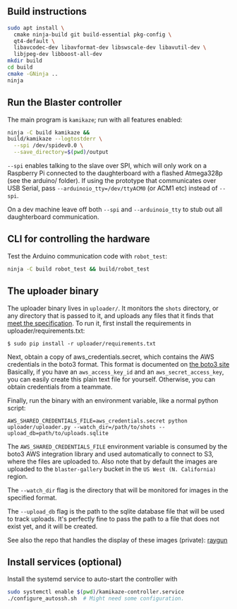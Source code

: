 ## Build instructions

```bash
sudo apt install \
  cmake ninja-build git build-essential pkg-config \
  qt4-default \
  libavcodec-dev libavformat-dev libswscale-dev libavutil-dev \
  libjpeg-dev libboost-all-dev
mkdir build
cd build
cmake -GNinja ..
ninja
```

## Run the Blaster controller
The main program is `kamikaze`; run with all features enabled:
```bash
ninja -C build kamikaze &&
build/kamikaze --logtostderr \
  --spi /dev/spidev0.0 \
  --save_directory=$(pwd)/output
```

`--spi` enables talking to the slave over SPI, which will only work on a
Raspberry Pi connected to the daughterboard with a flashed Atmega328p (see the
arduino/ folder). If using the prototype that communicates over USB Serial,
pass `--arduinoio_tty=/dev/ttyACM0` (or ACM1 etc) instead of `--spi`.

On a dev machine leave off both `--spi` and `--arduinoio_tty` to stub out all
daughterboard communication.

## CLI for controlling the hardware

Test the Arduino communication code with `robot_test`:
```bash
ninja -C build robot_test && build/robot_test
```

## The uploader binary

The uploader binary lives in `uploader/`. It monitors the `shots` directory, or
any directory that is passed to it, and uploads any files that it finds that
[meet the specification](https://github.com/audiodude/kamikaze/blob/master/uploader/file_collector.py#L11).
To run it, first install the requirements in uploader/requirements.txt:

`$ sudo pip install -r uploader/requirements.txt`

Next, obtain a copy of aws_credentials.secret, which contains the AWS
credentials in the boto3 format. This format is documented on
[the boto3 site](https://boto3.amazonaws.com/v1/documentation/api/latest/guide/configuration.html#shared-credentials-file)
Basically, if you have an `aws_access_key_id` and an `aws_secret_access_key`,
you can easily create this plain text file for yourself. Otherwise, you can
obtain credentials from a teammate.

Finally, run the binary  with an environment variable, like a normal python
script:

`AWS_SHARED_CREDENTIALS_FILE=aws_credentials.secret python uploader/uploader.py --watch_dir=/path/to/shots --upload_db=path/to/uploads.sqlite`

The `AWS_SHARED_CREDENTIALS_FILE` environment variable is consumed by the boto3
AWS integration library and used automatically to connect to S3, where the
files are uploaded to. Also note that by default the images are uploaded to the
`blaster-gallery` bucket in the `US West (N. California)` region.

The `--watch_dir` flag is the directory that will be monitored for images
in the specified format.

The `--upload_db` flag is the path to the sqlite database file that will be
used to track uploads. It's perfectly fine to pass the path to a file that does
not exist yet, and it will be created.

See also the repo that handles the display of these images (private):
[raygun](https://github.com/audiodude/raygun)

## Install services (optional)

Install the systemd service to auto-start the controller with
```bash
sudo systemctl enable $(pwd)/kamikaze-controller.service
./configure_autossh.sh  # Might need some configuration.
```
